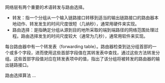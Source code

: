 网络层有两个重要的术语转发与路由选择。

- 转发：指一个分组从一个输入链路接口转移到适当的输出链路接口的路由器本地动作、转发发生的时间尺度很短（几纳秒），通常用硬件来实现。
- 路由选择：是指确定分组从源到目的地所采取的端到端路径的网络范围处理过程。路由选择发生的时间尺度较大（通常为几秒），通常用软件来实现。

每台路由器中有一个转发表（forwarding table）。路由器检查到达分组首部的一个或多个字段，进而使用这些首部字段值在其转发表中查找，通过这些方法转发分组。这些首部字段值对应在转发表项中的值，指出了该分组将被转发的路由器的输出链路接口。

路由选择算法 ...